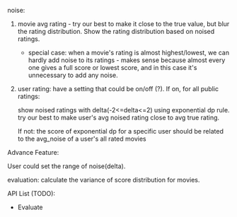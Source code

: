 noise:

1. movie avg rating - try our best to make it close to the true value, but blur the rating distribution. Show the rating distribution based on noised ratings.

   - special case: when a movie's rating is almost highest/lowest, we can hardly add noise to its ratings - makes sense because almost every one gives a full score or lowest score, and in this case it's unnecessary to add any noise.

2. user rating: have a setting that could be on/off (?). If on, for all public ratings: 

   show noised ratings with delta(-2<=delta<=2) using exponential dp rule. try our best to make user's avg noised rating close to avg true rating. 

   If not: the score of exponential dp for a specific user should be related to the avg_noise of a user's all rated movies



Advance Feature:

User could set the range of noise(delta).



evaluation: calculate the variance of score distribution for movies.





API List (TODO):

- Evaluate   